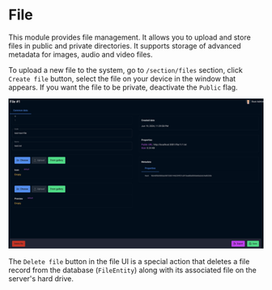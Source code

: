 # File

This module provides file management. It allows you to upload and store files in public and private directories. It supports storage of advanced metadata for images, audio and video files.

To upload a new file to the system, go to `/section/files` section, click `Create file` button, select the file on your device in the window that appears. If you want the file to be private, deactivate the `Public` flag.

![files.png](https://raw.githubusercontent.com/alexander-kiriliuk/k-platform-core/master/guide/res/files.png)

The `Delete file` button in the file UI is a special action that deletes a file record from the database (`FileEntity`) along with its associated file on the server's hard drive. 

